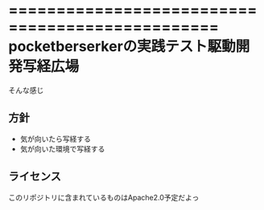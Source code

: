 ================================================
pocketberserkerの実践テスト駆動開発写経広場
================================================

そんな感じ

方針
----------------

* 気が向いたら写経する
* 気が向いた環境で写経する

ライセンス
----------------

このリポジトリに含まれているものはApache2.0予定だよっ

